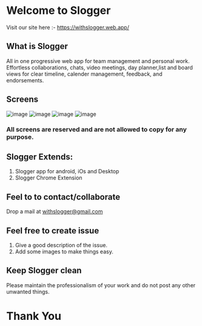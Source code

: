 # Welcome to Slogger
Visit our site here :- https://withslogger.web.app/

## What is Slogger
All in one progressive web app for team management and personal work. Effortless collaborations, chats, video meetings, day planner,list and board views for clear timeline, calender management, feedback, and endorsements.

## Screens
![image](https://user-images.githubusercontent.com/39951979/141968091-32ff8ab5-e5fb-4db4-b1f0-b090164cb0ed.png)
![image](https://user-images.githubusercontent.com/39951979/141968218-2fa79e29-2fd1-4580-bd03-a37aee54ead3.png)
![image](https://user-images.githubusercontent.com/39951979/141968370-25a3d98f-4741-4945-8321-c00242639801.png)
![image](https://user-images.githubusercontent.com/39951979/141968462-ca359280-e2b9-41c9-a904-e4171a1aa821.png)

### All screens are reserved and are not allowed to copy for any purpose.

## Slogger Extends:
   1) Slogger app for android, iOs and Desktop
   2) Slogger Chrome Extension

## Feel to to contact/collaborate
   Drop a mail at
   withslogger@gmail.com
   
## Feel free to create issue
   1) Give a good description of the issue.
   2) Add some images to make things easy.
   
## Keep Slogger clean
   Please maintain the professionalism of your work and do not post any other unwanted things.
   
# Thank You
